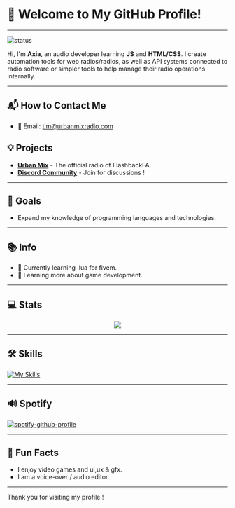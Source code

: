 # 👋 Welcome to My GitHub Profile!

---

![status](https://img.shields.io/badge/status-up-brightgreen)

Hi, I'm **Axia**, an audio developer learning **JS** and **HTML/CSS**. I create automation tools for web radios/radios, as well as API systems connected to radio software or simpler tools to help manage their radio operations internally.

---
## 📬 How to Contact Me

- 📧 Email: [tim@urbanmixradio.com](mailto:tim@urbanmixradio.com)

## 💡 Projects

- [**Urban Mix**](https://discord.gg/Zc7sErVSph) - The official radio of FlashbackFA.
- [**Discord Community**](https://discord.gg/kMHUFfV47v) - Join for discussions !

---

## 🎯 Goals

- Expand my knowledge of programming languages and technologies.

---

## 📚 Info

- 🔭 Currently learning .lua for fivem.
- 🌱 Learning more about game development.

---

## 💻 Stats

<p align="center">
<a href="https://github.com/anuraghazra/github-readme-stats"> 
    <img src="https://github-readme-stats.vercel.app/api?username=dermotamx&&show_icons=true&theme=radical"/>
</a>
</p>

---

## 🛠️ Skills

[![My Skills](https://skillicons.dev/icons?i=html,css,figma,js,ps,ae,au,discordjs)](https://skillicons.dev)

---

## 🔊 Spotify

[![spotify-github-profile](https://spotify-github-profile.kittinanx.com/api/view?uid=317gca7wk6gvpoqdwktppf6dxaaq&cover_image=true&theme=default&show_offline=false&background_color=121212&interchange=false&bar_color_cover=false)](https://github.com/kittinan/spotify-github-profile)

---

## 🎉 Fun Facts

- I enjoy video games and ui,ux & gfx.
- I am a voice-over / audio editor.

---

Thank you for visiting my profile !
